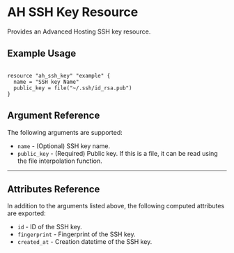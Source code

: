 # AH SSH Key Resource

Provides an Advanced Hosting SSH key resource.

## Example Usage

```hcl

resource "ah_ssh_key" "example" {
  name = "SSH key Name"
  public_key = file("~/.ssh/id_rsa.pub")
}

```

## Argument Reference

The following arguments are supported:
* `name` - (Optional) SSH key name.
* `public_key` - (Required) Public key. If this is a file, it can be read using the file interpolation function.

---

## Attributes Reference

In addition to the arguments listed above, the following computed attributes are exported:

* `id` - ID of the SSH key.
* `fingerprint` - Fingerprint of the SSH key.
* `created_at` - Creation datetime of the SSH key.
